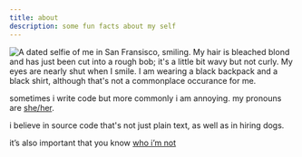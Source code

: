 ```yaml
---
title: about
description: some fun facts about my self
---
```


<img title="A dated selfie of me in San Fransisco, smiling. My hair is bleached blond
and has just been cut into a rough bob; it's a little bit wavy but not curly.
My eyes are nearly shut when I smile. I am wearing a black backpack and a black
shirt, although that's not a commonplace occurance for me." class="aside"
src="/img/rebecca-turner.jpg">

sometimes i write code but more commonly i am annoying.
my pronouns are [she/her][she].

i believe in source code that's not just plain text, as well as in hiring dogs.

it’s also important that you know [who i’m not](/not)

[she]: http://my.pronoun.is/she/her
